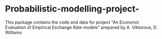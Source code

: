 # Probabilistic-modelling-project-
This package contains the code and data for project "An Economic Evaluation of Empirical Exchange Rate models" prepared by A. Viktorova, D. Williams
